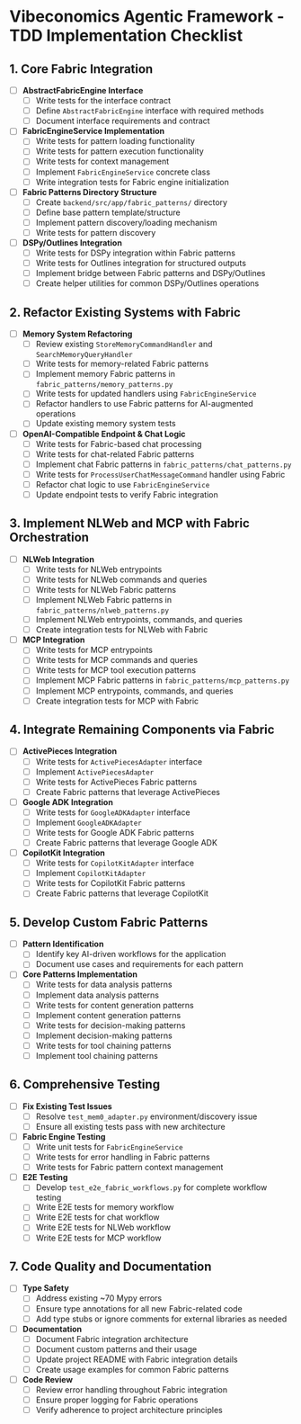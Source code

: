 # Vibeconomics Agentic Framework - TDD Implementation Checklist

## 1. Core Fabric Integration

- [ ] **AbstractFabricEngine Interface**
  - [ ] Write tests for the interface contract
  - [ ] Define `AbstractFabricEngine` interface with required methods
  - [ ] Document interface requirements and contract

- [ ] **FabricEngineService Implementation**
  - [ ] Write tests for pattern loading functionality
  - [ ] Write tests for pattern execution functionality
  - [ ] Write tests for context management
  - [ ] Implement `FabricEngineService` concrete class
  - [ ] Write integration tests for Fabric engine initialization

- [ ] **Fabric Patterns Directory Structure**
  - [ ] Create `backend/src/app/fabric_patterns/` directory
  - [ ] Define base pattern template/structure
  - [ ] Implement pattern discovery/loading mechanism
  - [ ] Write tests for pattern discovery

- [ ] **DSPy/Outlines Integration**
  - [ ] Write tests for DSPy integration within Fabric patterns
  - [ ] Write tests for Outlines integration for structured outputs
  - [ ] Implement bridge between Fabric patterns and DSPy/Outlines
  - [ ] Create helper utilities for common DSPy/Outlines operations

## 2. Refactor Existing Systems with Fabric

- [ ] **Memory System Refactoring**
  - [ ] Review existing `StoreMemoryCommandHandler` and `SearchMemoryQueryHandler`
  - [ ] Write tests for memory-related Fabric patterns
  - [ ] Implement memory Fabric patterns in `fabric_patterns/memory_patterns.py`
  - [ ] Write tests for updated handlers using `FabricEngineService`
  - [ ] Refactor handlers to use Fabric patterns for AI-augmented operations
  - [ ] Update existing memory system tests

- [ ] **OpenAI-Compatible Endpoint & Chat Logic**
  - [ ] Write tests for Fabric-based chat processing
  - [ ] Write tests for chat-related Fabric patterns
  - [ ] Implement chat Fabric patterns in `fabric_patterns/chat_patterns.py`
  - [ ] Write tests for `ProcessUserChatMessageCommand` handler using Fabric
  - [ ] Refactor chat logic to use `FabricEngineService`
  - [ ] Update endpoint tests to verify Fabric integration

## 3. Implement NLWeb and MCP with Fabric Orchestration

- [ ] **NLWeb Integration**
  - [ ] Write tests for NLWeb entrypoints
  - [ ] Write tests for NLWeb commands and queries
  - [ ] Write tests for NLWeb Fabric patterns
  - [ ] Implement NLWeb Fabric patterns in `fabric_patterns/nlweb_patterns.py`
  - [ ] Implement NLWeb entrypoints, commands, and queries
  - [ ] Create integration tests for NLWeb with Fabric

- [ ] **MCP Integration**
  - [ ] Write tests for MCP entrypoints
  - [ ] Write tests for MCP commands and queries
  - [ ] Write tests for MCP tool execution patterns
  - [ ] Implement MCP Fabric patterns in `fabric_patterns/mcp_patterns.py`
  - [ ] Implement MCP entrypoints, commands, and queries
  - [ ] Create integration tests for MCP with Fabric

## 4. Integrate Remaining Components via Fabric

- [ ] **ActivePieces Integration**
  - [ ] Write tests for `ActivePiecesAdapter` interface
  - [ ] Implement `ActivePiecesAdapter`
  - [ ] Write tests for ActivePieces Fabric patterns
  - [ ] Create Fabric patterns that leverage ActivePieces

- [ ] **Google ADK Integration**
  - [ ] Write tests for `GoogleADKAdapter` interface
  - [ ] Implement `GoogleADKAdapter`
  - [ ] Write tests for Google ADK Fabric patterns
  - [ ] Create Fabric patterns that leverage Google ADK

- [ ] **CopilotKit Integration**
  - [ ] Write tests for `CopilotKitAdapter` interface
  - [ ] Implement `CopilotKitAdapter`
  - [ ] Write tests for CopilotKit Fabric patterns
  - [ ] Create Fabric patterns that leverage CopilotKit

## 5. Develop Custom Fabric Patterns

- [ ] **Pattern Identification**
  - [ ] Identify key AI-driven workflows for the application
  - [ ] Document use cases and requirements for each pattern

- [ ] **Core Patterns Implementation**
  - [ ] Write tests for data analysis patterns
  - [ ] Implement data analysis patterns
  - [ ] Write tests for content generation patterns
  - [ ] Implement content generation patterns
  - [ ] Write tests for decision-making patterns
  - [ ] Implement decision-making patterns
  - [ ] Write tests for tool chaining patterns
  - [ ] Implement tool chaining patterns

## 6. Comprehensive Testing

- [ ] **Fix Existing Test Issues**
  - [ ] Resolve `test_mem0_adapter.py` environment/discovery issue
  - [ ] Ensure all existing tests pass with new architecture

- [ ] **Fabric Engine Testing**
  - [ ] Write unit tests for `FabricEngineService`
  - [ ] Write tests for error handling in Fabric patterns
  - [ ] Write tests for Fabric pattern context management

- [ ] **E2E Testing**
  - [ ] Develop `test_e2e_fabric_workflows.py` for complete workflow testing
  - [ ] Write E2E tests for memory workflow
  - [ ] Write E2E tests for chat workflow
  - [ ] Write E2E tests for NLWeb workflow
  - [ ] Write E2E tests for MCP workflow

## 7. Code Quality and Documentation

- [ ] **Type Safety**
  - [ ] Address existing ~70 Mypy errors
  - [ ] Ensure type annotations for all new Fabric-related code
  - [ ] Add type stubs or ignore comments for external libraries as needed

- [ ] **Documentation**
  - [ ] Document Fabric integration architecture
  - [ ] Document custom patterns and their usage
  - [ ] Update project README with Fabric integration details
  - [ ] Create usage examples for common Fabric patterns

- [ ] **Code Review**
  - [ ] Review error handling throughout Fabric integration
  - [ ] Ensure proper logging for Fabric operations
  - [ ] Verify adherence to project architecture principles
